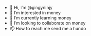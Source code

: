- 👋 Hi, I’m @gingyninjy
- 👀 I’m interested in money
- 🌱 I’m currently learning money
- 💞️ I’m looking to collaborate on money
- 📫 How to reach me send me a hundo

<!---
gingyninjy/gingyninjy is a ✨ special ✨ repository because its `README.md` (this file) appears on your GitHub profile.
You can click the Preview link to take a look at your changes.
--->
